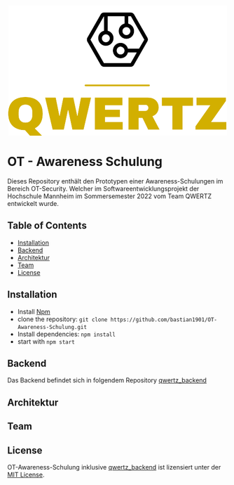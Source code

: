 <div align="center">

![alt Logo](Resources/logo_small.png)


</div>

# OT - Awareness Schulung

Dieses Repository enthält den Prototypen einer Awareness-Schulungen im Bereich OT-Security. Welcher im
Softwareentwicklungsprojekt der Hochschule Mannheim im Sommersemester 2022 vom Team QWERTZ entwickelt wurde.

## Table of Contents

- [Installation](#Installation)
- [Backend](https://github.com/bastian1901/qwertz_backend.git)
- [Architektur](#Architektur)
- [Team](#Team)
- [License](#License)

## Installation

- Install [Npm](https://nodejs.org/en/download/)
- clone the repository: ```git clone https://github.com/bastian1901/OT-Awareness-Schulung.git```
- Install dependencies: ```npm install```
- start with ```npm start```

## Backend

Das Backend befindet sich in folgendem Repository [qwertz_backend](https://github.com/bastian1901/qwertz_backend.git)

## Architektur

## Team


## License

OT-Awareness-Schulung inklusive [qwertz_backend](#Backend) ist lizensiert unter
der [MIT License](https://github.com/bastian1901/qwertz/blob/master/LICENSE).

